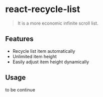 # react-recycle-list

> It is a more economic infinite scroll list.

## Features
* Recycle list item automatically
* Unlimited item height
* Easily adjust item height dynamically

## Usage
to be continue
